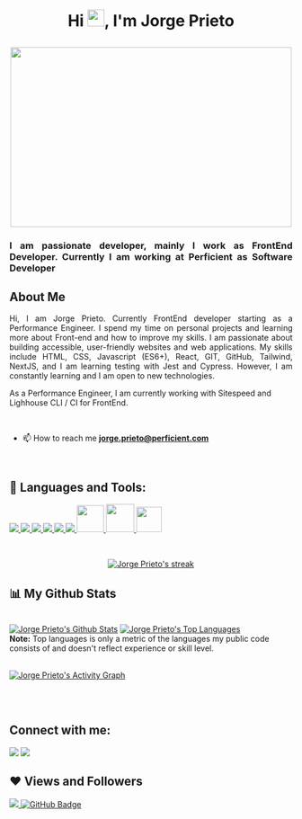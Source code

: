 <h1 align="center">Hi <img src="https://raw.githubusercontent.com/MartinHeinz/MartinHeinz/master/wave.gif" width="30px">, I'm Jorge Prieto</h1>
<h2 align="center"><a href="#" align="center"><img width="500px" height="320px" src="https://raw.githubusercontent.com/abhisheknaiidu/abhisheknaiidu/master/code.gif"/></a></h2>
<h3 align="justify">I am passionate developer, mainly I work as FrontEnd Developer. Currently I am working at Perficient as Software Developer</h3>

## About Me</br>

<p align="justify">
Hi, I am Jorge Prieto. Currently FrontEnd developer starting as a Performance Engineer. I spend my time on personal projects and learning more about Front-end and how to improve my skills. I am passionate about building accessible, user-friendly websites and web applications. My skills include HTML, CSS, Javascript (ES6+), React, GIT, GitHub, Tailwind, NextJS, and I am learning testing with Jest and Cypress. However, I am constantly learning and I am open to new technologies.

As a Performance Engineer, I am currently working with Sitespeed and Lighhouse CLI / CI for FrontEnd.
</p>

</br>

- 📫 How to reach me **jorge.prieto@perficient.com**
</br>

## 🚀 Languages and Tools:

<p align="left"> 
    <a href="https://www.w3.org/html/" target="_blank"> <img src="https://img.icons8.com/color/48/000000/html-5.png"/> </a> 
    <a href="https://www.w3schools.com/css/" target="_blank"> <img src="https://img.icons8.com/color/48/000000/css3.png"/> </a>
    <a href="https://developer.mozilla.org/en-US/docs/Web/JavaScript" target="_blank"> <img src="https://img.icons8.com/color/48/000000/javascript.png"/> </a>
    <a href="https://reactjs.org/" target="_blank"> <img src="https://img.icons8.com/color/48/000000/react-native.png"/> </a>
    <a href="https://git-scm.com/" target="_blank"> <img src="https://img.icons8.com/color/48/000000/git.png"/> </a> 
    <a href="https://redux.js.org" target="_blank"> <img src="https://img.icons8.com/color/48/000000/redux.png"/> </a>
    <a href="https://code.visualstudio.com/" target="_blank"> <img src="https://code.visualstudio.com/assets/branding/app-icon.png"style="width:48px; height:48px"/>
    <a href="https://tailwindcss.com/" target="_blank"> <img width="50px" height="50px" src="https://www.vectorlogo.zone/logos/tailwindcss/tailwindcss-icon.svg" /> 
    <a href="https://nextjs.org/" target="_blank"> <img width="45px" height="45px" src="https://seeklogo.com/images/N/next-js-logo-8FCFF51DD2-seeklogo.com.png" /> </a>
  </a>
    
    
    
    
</p>

<br/>

<p align="center">
    <a href="https://github.com/jorge-prieto/github-readme-streak-stats">
        <img title="🔥 Get streak stats for your profile at git.io/streak-stats" alt="Jorge Prieto's streak" src="https://github-readme-streak-stats.herokuapp.com/?user=jorge-prieto&theme=black-ice&hide_border=true&stroke=0000&background=060A0CD0&"/>
    </a>
</p>

## 📊 My Github Stats

  <br/>
    <a href="https://github.com/jorge-prieto/github-readme-stats"><img alt="Jorge Prieto's Github Stats" src="https://github-readme-stats.vercel.app/api?username=jorge-prieto&show_icons=true&count_private=true&theme=tokyonight&hide_border=true&bg_color=0D1117" /></a>
  <a href="https://github.com/jorge-prieto/github-readme-stats"><img alt="Jorge Prieto's Top Languages" src="https://github-readme-stats.vercel.app/api/top-langs/?username=jorge-prieto&langs_count=8&count_private=true&layout=compact&theme=tokyonight&hide_border=true&bg_color=0D1117" /></a>
  <br/>
  <b>Note:</b> Top languages is only a metric of the languages my public code consists of and doesn't reflect experience or skill level.

<br/>
<br/>

<a href="https://github.com/jorge-prieto/github-readme-activity-graph"><img alt="Jorge Prieto's Activity Graph" src="https://activity-graph.herokuapp.com/graph?username=jorge-prieto&bg_color=0D1117&color=5BCDEC&line=5BCDEC&point=FFFFFF&hide_border=true" /></a>

<br/>
<br/>

## Connect with me:

<p align="left">

<a href = "https://www.linkedin.com/in/jorge-prieto-4416611a7/"><img src="https://img.icons8.com/fluent/48/000000/linkedin.png"/></a>
<a href = "https://www.instagram.com/jorge_prieto27/"><img src="https://img.icons8.com/fluent/48/000000/instagram-new.png"/></a>


</p>

## ❤ Views and Followers

<a href="https://github.com/Meghna-DAS/github-profile-views-counter">
    <img src="https://komarev.com/ghpvc/?username=jorge-prieto">
</a>
<a href="https://github.com/jorge-prieto?tab=followers"><img src="https://img.shields.io/github/followers/D3press3dd?label=Followers&style=social" alt="GitHub Badge"></a>
